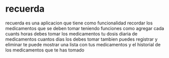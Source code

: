 # recuerda
recuerda es una aplicacion que tiene como funcionalidad recordar los medicamentos que se deben tomar teniendo funciones como agregar cada cuants horas debes tomar los medicamentos tu dosis diaria de medicamentos cuantos dias los debes tomar tambien puedes registrar y eliminar te puede mostrar una lista con tus medicamentos y el historial de los medicamentos que te has tomado
